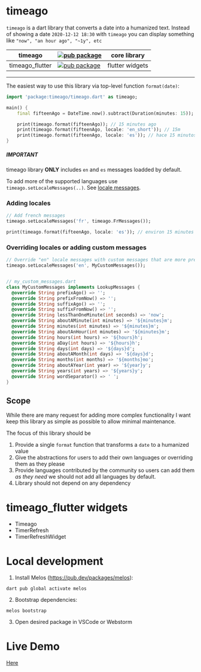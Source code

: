 # timeago

`timeago` is a dart library that converts a date into a humanized text. Instead of showing a date  `2020-12-12 18:30`  with `timeago` you can display something like `"now", "an hour ago", "~1y", etc`

| timeago         | [![pub package](https://img.shields.io/pub/v/timeago.svg?label=timeago&color=blue)](https://pub.dartlang.org/packages/timeago)                         | core library    |
|-----------------|--------------------------------------------------------------------------------------------------------------------------------------------------------|-----------------|
| timeago_flutter | [![pub package](https://img.shields.io/pub/v/timeago_flutter.svg?label=timeago_flutter&color=blue)](https://pub.dartlang.org/packages/timeago_flutter) | flutter widgets |

---




The easiest way to use this library via top-level function `format(date)`:

```dart
import 'package:timeago/timeago.dart' as timeago;

main() {
    final fifteenAgo = DateTime.now().subtract(Duration(minutes: 15));

    print(timeago.format(fifteenAgo)); // 15 minutes ago
    print(timeago.format(fifteenAgo, locale: 'en_short')); // 15m
    print(timeago.format(fifteenAgo, locale: 'es')); // hace 15 minutos
}
```

##### IMPORTANT

timeago library **ONLY** includes `en` and `es` messages loadded by default.

To add more of the supported languages use `timeago.setLocaleMessages(..)`. See [locale messages](packages/timeago/lib/source/messages).

### Adding locales

```dart
// Add french messages
timeago.setLocaleMessages('fr', timeago.FrMessages());

print(timeago.format(fifteenAgo, locale: 'es')); // environ 15 minutes
```

### Overriding locales or adding custom messages

```dart
// Override "en" locale messages with custom messages that are more precise and short
timeago.setLocaleMessages('en', MyCustomMessages());


// my_custom_messages.dart
class MyCustomMessages implements LookupMessages {
  @override String prefixAgo() => '';
  @override String prefixFromNow() => '';
  @override String suffixAgo() => '';
  @override String suffixFromNow() => '';
  @override String lessThanOneMinute(int seconds) => 'now';
  @override String aboutAMinute(int minutes) => '${minutes}m';
  @override String minutes(int minutes) => '${minutes}m';
  @override String aboutAnHour(int minutes) => '${minutes}m';
  @override String hours(int hours) => '${hours}h';
  @override String aDay(int hours) => '${hours}h';
  @override String days(int days) => '${days}d';
  @override String aboutAMonth(int days) => '${days}d';
  @override String months(int months) => '${months}mo';
  @override String aboutAYear(int year) => '${year}y';
  @override String years(int years) => '${years}y';
  @override String wordSeparator() => ' ';
}

```

## Scope

While there are many request for adding more complex functionality I want keep this library as simple as possible to allow minimal maintenance.

The focus of this library should be

1. Provide a single `format` function that transforms a `date` to a humanized value
2. Give the abstractions for users to add their own languages or overriding them as they please
3. Provide languages contributed by the community so users can add them _as they need_ we should not add all languages by default.
4. Library should not depend on any dependency

# timeago_flutter widgets

- Timeago
- TimerRefresh
- TimerRefreshWidget

# Local development

1. Install Melos (https://pub.dev/packages/melos):

`dart pub global activate melos`

2. Bootstrap dependencies:

`melos bootstrap`

3. Open desired package in VSCode or Webstorm

# Live Demo

[Here](http://andresaraujo.github.io/timeago.dart/)

